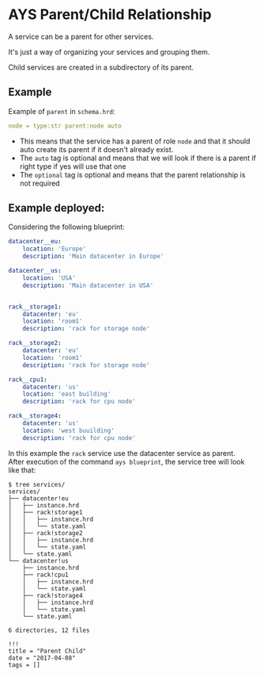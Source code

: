 # AYS Parent/Child Relationship

A service can be a parent for other services.

It's just a way of organizing your services and grouping them.

Child services are created in a subdirectory of its parent.

## Example

Example of `parent` in `schema.hrd`:

```yaml
node = type:str parent:node auto
```

- This means that the service has a parent of role `node` and that it should auto create its parent if it doesn't already exist.
- The `auto` tag is optional and means that we will look if there is a parent if right type if yes will use that one
- The `optional` tag is optional and means that the parent relationship is not required


## Example deployed:

Considering the following blueprint:

```yaml
datacenter__eu:
    location: 'Europe'
    description: 'Main datacenter in Europe'

datacenter__us:
    location: 'USA'
    description: 'Main datacenter in USA'


rack__storage1:
    datacenter: 'eu'
    location: 'room1'
    description: 'rack for storage node'

rack__storage2:
    datacenter: 'eu'
    location: 'room1'
    description: 'rack for storage node'

rack__cpu1:
    datacenter: 'us'
    location: 'east building'
    description: 'rack for cpu node'

rack__storage4:
    datacenter: 'us'
    location: 'west buuilding'
    description: 'rack for cpu node'
```

In this example the `rack` service use the datacenter service as parent.<br>
After execution of the command `ays blueprint`, the service tree will look like that:

```shell
$ tree services/
services/
├── datacenter!eu
│   ├── instance.hrd
│   ├── rack!storage1
│   │   ├── instance.hrd
│   │   └── state.yaml
│   ├── rack!storage2
│   │   ├── instance.hrd
│   │   └── state.yaml
│   └── state.yaml
└── datacenter!us
    ├── instance.hrd
    ├── rack!cpu1
    │   ├── instance.hrd
    │   └── state.yaml
    ├── rack!storage4
    │   ├── instance.hrd
    │   └── state.yaml
    └── state.yaml

6 directories, 12 files
```

```
!!!
title = "Parent Child"
date = "2017-04-08"
tags = []
```
